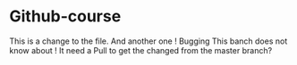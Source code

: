 # Github-course
 
This is a change to the file. And another one !
Bugging
This banch does not know about !
It need a Pull to get the changed from the master branch?